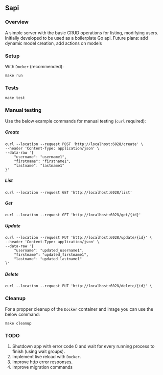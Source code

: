 ## Sapi
### Overview
A simple server with the basic CRUD operations for listing, modifying users. Initially developed to be used as a boilerplate Go api. Future plans: add dynamic model creation, add actions on models

### Setup
With `Docker` (recommended):
```
make run
```

### Tests
```
make test
```

### Manual testing
Use the below example commands for manual testing (`curl` required):

##### Create
```
curl --location --request POST 'http://localhost:6028/create' \
--header 'Content-Type: application/json' \
--data-raw '{
    "username": "username1",
    "firstname": "firstname1",
    "lastname": "lastname1"
}'
```

##### List
```
curl --location --request GET 'http://localhost:6028/list'
```

##### Get
```
curl --location --request GET 'http://localhost:6028/get/{id}'
```

##### Update
```
curl --location --request PUT 'http://localhost:6028/update/{id}' \
--header 'Content-Type: application/json' \
--data-raw '{
    "username": "updated_username1",
    "firstname": "updated_firstname1",
    "lastname": "updated_lastname1"
}'
```

##### Delete
```
curl --location --request PUT 'http://localhost:6028/delete/{id}' \
```

### Cleanup
For a propper cleanup of the `Docker` container and image you can use the below command:
```
make cleanup
```

### TODO
1. Shutdown app with error code 0 and wait for every running process to finish (using wait groups).
2. Implement live reload with `Docker`.
3. Improve http error responses.
4. Improve migration commands